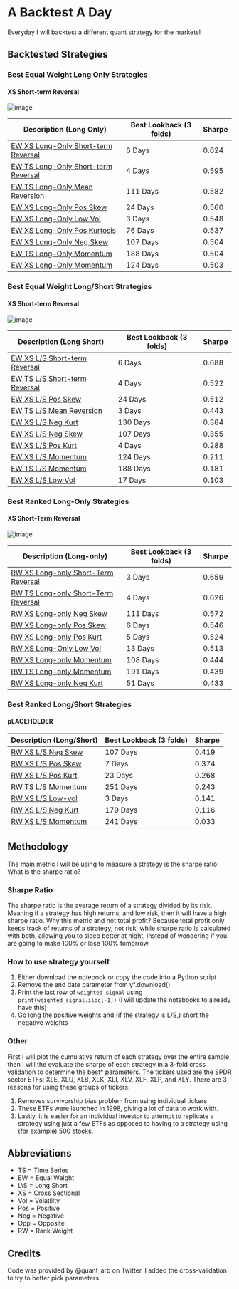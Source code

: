 # A Backtest A Day
Everyday I will backtest a different quant strategy for the markets!

## Backtested Strategies

### Best Equal Weight Long Only Strategies

#### XS Short-term Reversal
![image](https://github.com/replacementAI/A-Backtest-A-Day/assets/55959390/0b92dae3-c490-4b90-be12-49f116aa7a12)

| Description (Long Only)                  | Best Lookback (3 folds) | Sharpe |
|------------------------------------------|-------------------------|--------|
| [EW XS Long-Only Short-term Reversal][1] | 6 Days                  | 0.624  |
| [EW TS Long-Only Short-term Reversal][2] | 4 Days                  | 0.595  |
| [EW TS Long-Only Mean Reversion][3]      | 111 Days                | 0.582  |
| [EW XS Long-Only Pos Skew][4]            | 24 Days                 | 0.560  |
| [EW XS Long-Only Low Vol][5]             | 3 Days                  | 0.548  |
| [EW XS Long-Only Pos Kurtosis][6]        | 76 Days                 | 0.537  |
| [EW XS Long-Only Neg Skew][7]            | 107 Days                | 0.504  |
| [EW TS Long-Only Momentum][8]            | 188 Days                | 0.504  |
| [EW XS Long-Only Momentum][9]            | 124 Days                | 0.503  |

### Best Equal Weight Long/Short Strategies

#### XS Short-term Reversal
![image](https://github.com/replacementAI/A-Backtest-A-Day/assets/55959390/64de2acd-6530-4f24-9ee3-c44c15f67e91)

| Description (Long Short)            | Best Lookback (3 folds) | Sharpe |
|-------------------------------------|-------------------------|--------|
| [EW XS L/S Short-term Reversal][10] | 6 Days                  | 0.688  |
| [EW TS L/S Short-term Reversal][11] | 4 Days                  | 0.522  |
| [EW XS L/S Pos Skew][12]            | 24 Days                 | 0.512  |
| [EW TS L/S Mean Reversion][13]      | 3 Days                  | 0.443  |
| [EW XS L/S Neg Kurt][14]            | 130 Days                | 0.384  |
| [EW XS L/S Neg Skew][15]            | 107 Days                | 0.355  |
| [EW XS L/S Pos Kurt][16]            | 4 Days                  | 0.288  |
| [EW XS L/S Momentum][17]            | 124 Days                | 0.211  |
| [EW TS L/S Momentum][18]            | 188 Days                | 0.181  |
| [EW XS L/S Low Vol][19]             | 17 Days                 | 0.103  |

### Best Ranked Long-Only Strategies

#### XS Short-Term Reversal
![image](https://github.com/replacementAI/A-Backtest-A-Day/assets/55959390/8de6b6d0-bdf5-47c2-a6f8-87b632e3e6a9)

| Description (Long-only)                   | Best Lookback (3 folds) | Sharpe |
|-------------------------------------------|-------------------------|--------|
| [RW XS Long-only Short-Term Reversal][20] | 3 Days                  | 0.659  |
| [RW TS Long-only Short-Term Reversal][21] | 4 Days                  | 0.626  |
| [RW XS Long-only Neg Skew][22]            | 111 Days                | 0.572  |
| [RW XS Long-only Pos Skew][23]            | 6 Days                  | 0.546  |
| [RW XS Long-only Pos Kurt][24]            | 5 Days                  | 0.524  |
| [RW XS Long-Only Low Vol][25]             | 13 Days                 | 0.513  |
| [RW XS Long-only Momentum][26]            | 108 Days                | 0.444  |
| [RW TS Long-only Momentum][27]            | 191 Days                | 0.439  |
| [RW XS Long-only Neg Kurt][28]            | 51 Days                 | 0.433  |

### Best Ranked Long/Short Strategies

#### pLACEHOLDER

| Description (Long/Short) | Best Lookback (3 folds) | Sharpe |
|--------------------------|-------------------------|--------|
| [RW XS L/S Neg Skew][29] | 107 Days                | 0.419  |
| [RW XS L/S Pos Skew][30] | 7 Days                  | 0.374  |
| [RW XS L/S Pos Kurt][31] | 23 Days                 | 0.268  |
| [RW TS L/S Momentum][32] | 251 Days                | 0.243  |
| [RW XS L/S Low-vol][33]  | 3 Days                  | 0.141  |
| [RW XS L/S Neg Kurt][34] | 179 Days                | 0.116  |
| [RW XS L/S Momentum][35] | 241 Days                | 0.033  |

## Methodology
The main metric I will be using to measure a strategy is the sharpe ratio. What is the sharpe ratio?
### Sharpe Ratio
The sharpe ratio is the average return of a strategy divided by its risk. Meaning if a strategy has high returns, and low risk, then it will have a high sharpe ratio. Why this metric and not total profit? Because total profit only keeps track of returns of a strategy, not risk, while sharpe ratio is calculated with both, allowing you to sleep better at night, instead of wondering if you are going to make 100% or lose 100% tomorrow.
### How to use strategy yourself
1. Either download the notebook or copy the code into a Python script
2. Remove the end date parameter from yf.download()
3. Print the last row of ```weighted_signal``` using ```print(weighted_signal.iloc[-1])``` (I will update the notebooks to already have this)
4. Go long the positive weights and (if the strategy is L/S,) short the negative weights
### Other
First I will plot the cumulative return of each strategy over the entire sample, then I will the evaluate the sharpe of each strategy in a 3-fold cross validation to determine the best* parameters. The tickers used are the SPDR sector ETFs: XLE, XLU, XLB, XLK, XLI, XLV, XLF, XLP, and XLY. There are 3 reasons for using these groups of tickers:
1. Removes survivorship bias problem from using individual tickers
2. These ETFs were launched in 1998, giving a lot of data to work with.
3. Lastly, it is easier for an individual investor to attempt to replicate a strategy using just a few ETFs as opposed to having to a strategy using (for example) 500 stocks.

## Abbreviations
- TS = Time Series
- EW = Equal Weight
- L\S = Long Short
- XS = Cross Sectional
- Vol = Volatility
- Pos = Positive
- Neg = Negative
- Opp = Opposite
- RW = Rank Weight

## Credits
Code was provided by @quant_arb on Twitter, I added the cross-validation to try to better pick parameters.

[1]: <https://github.com/replacementAI/A-Backtest-A-Day/blob/main/Sector/EW%20XS%20Long-Only%20Short-term%20Reversal.ipynb>
[2]: <https://github.com/replacementAI/A-Backtest-A-Day/blob/main/Sector/EW%20TS%20Long-Only%20Short-term%20Reversal.ipynb>
[3]: <https://github.com/replacementAI/A-Backtest-A-Day/blob/main/Sector/EW%20TS%20Long-Only%20Mean%20Reversion.ipynb>
[4]: <https://github.com/replacementAI/A-Backtest-A-Day/blob/main/Sector/EW%20XS%20Long-Only%20Pos%20Skew.ipynb>
[5]: <https://github.com/replacementAI/A-Backtest-A-Day/blob/main/Sector/EW%20XS%20Long-Only%20Low-Vol.ipynb>
[6]: <https://github.com/replacementAI/A-Backtest-A-Day/blob/main/Sector/EW%20XS%20Long-Only%20Pos%20Kurt.ipynb>
[7]: <https://github.com/replacementAI/A-Backtest-A-Day/blob/main/Sector/EW%20XS%20Long-Only%20Neg%20Skew.ipynb>
[8]: <https://github.com/replacementAI/A-Backtest-A-Day/blob/main/Sector/EW%20TS%20Long-Only%20Momentum.ipynb>
[9]: <https://github.com/replacementAI/A-Backtest-A-Day/blob/main/Sector/EW%20XS%20Long-Only%20Momentum.ipynb>

[10]: <https://github.com/replacementAI/A-Backtest-A-Day/blob/main/Sector/EW%20XS%20L%5CS%20Short-term%20Reversal.ipynb>
[11]: <https://github.com/replacementAI/A-Backtest-A-Day/blob/main/Sector/EW%20TS%20L%5CS%20Short-term%20Reversal.ipynb>
[12]: <https://github.com/replacementAI/A-Backtest-A-Day/blob/main/Sector/EW%20XS%20L%5CS%20Pos%20Skew.ipynb>
[13]: <https://github.com/replacementAI/A-Backtest-A-Day/blob/main/Sector/EW%20TS%20L%5CS%20Mean%20Reversion.ipynb>
[14]: <https://github.com/replacementAI/A-Backtest-A-Day/blob/main/Sector/EW%20XS%20L%5CS%20Neg%20Kurt.ipynb>
[15]: <https://github.com/replacementAI/A-Backtest-A-Day/blob/main/Sector/EW%20XS%20L%5CS%20Neg%20Skew.ipynb>
[16]: <https://github.com/replacementAI/A-Backtest-A-Day/blob/main/Sector/EW%20XS%20L%5CS%20Pos%20Kurt.ipynb>
[17]: <https://github.com/replacementAI/A-Backtest-A-Day/blob/main/Sector/EW%20XS%20L%5CS%20Momentum.ipynb>
[18]: <https://github.com/replacementAI/A-Backtest-A-Day/blob/main/Sector/EW%20TS%20L%5CS%20Momentum.ipynb>
[19]: <https://github.com/replacementAI/A-Backtest-A-Day/blob/main/Sector/EW-XS-L%5CS-Low-Vol.ipynb>

[20]: <https://github.com/replacementAI/A-Backtest-A-Day/blob/main/Sector/RW%20XS%20Long-only%20Short-Term%20Reversal.ipynb>
[21]: <https://github.com/replacementAI/A-Backtest-A-Day/blob/main/Sector/RW%20TS%20Long-Only%20Short-term%20Reversal.ipynb>
[22]: <https://github.com/replacementAI/A-Backtest-A-Day/blob/main/Sector/RW%20XS%20Long-only%20Neg%20Skew.ipynb>
[23]: <https://github.com/replacementAI/A-Backtest-A-Day/blob/main/Sector/RW%20XS%20Long-only%20Pos%20Skew.ipynb>
[24]: <https://github.com/replacementAI/A-Backtest-A-Day/blob/main/Sector/RW%20XS%20Long-Only%20Pos%20Kurtosis.ipynb>
[25]: <https://github.com/replacementAI/A-Backtest-A-Day/blob/main/Sector/RW%20XS%20Long-Only%20Low%20Vol.ipynb>
[26]: <https://github.com/replacementAI/A-Backtest-A-Day/blob/main/Sector/RW%20XS%20Long-only%20Momentum.ipynb>
[27]: <https://github.com/replacementAI/A-Backtest-A-Day/blob/main/Sector/RW%20TS%20Long-Only%20Momentum.ipynb>
[28]: <https://github.com/replacementAI/A-Backtest-A-Day/blob/main/Sector/RW%20XS%20Long-only%20Neg%20Kurt.ipynb>

[29]: <https://github.com/replacementAI/A-Backtest-A-Day/blob/main/Sector/RW%20XS%20L%5CS%20Neg%20Skew.ipynb>
[30]: <>
[31]: <https://github.com/replacementAI/A-Backtest-A-Day/blob/main/Sector/RW%20XS%20L%5CS%20Pos%20Kurt.ipynb>
[32]: <https://github.com/replacementAI/A-Backtest-A-Day/blob/main/Sector/RW%20TS%20L%5CS%20Momentum.ipynb>
[33]: <https://github.com/replacementAI/A-Backtest-A-Day/blob/main/Sector/RW%20XS%20L%5CS%20Low-Vol.ipynb>
[34]: <https://github.com/replacementAI/A-Backtest-A-Day/blob/main/Sector/RW%20XS%20L%5CS%20Neg%20Kurt.ipynb>
[35]: <https://github.com/replacementAI/A-Backtest-A-Day/blob/main/Sector/RW%20XS%20L%5CS%20Momentum.ipynb>
